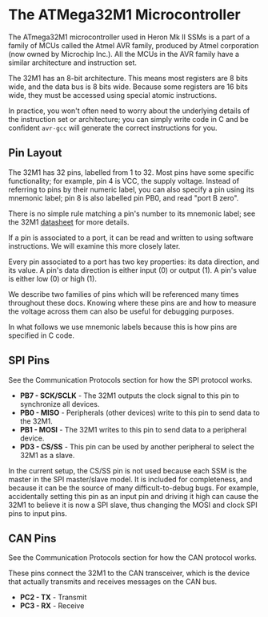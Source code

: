 # The ATMega32M1 Microcontroller

The ATmega32M1 microcontroller used in Heron Mk II SSMs is a part of a family of
MCUs called the Atmel AVR family, produced by Atmel corporation \(now owned by
Microchip Inc.\). All the MCUs in the AVR family have a similar architecture and
instruction set.

The 32M1 has an 8-bit architecture. This means most registers are 8 bits wide,
and the data bus is 8 bits wide. Because some registers are 16 bits wide, they
must be accessed using special atomic instructions.

In practice, you won't often need to worry about the underlying details of the
instruction set or architecture; you can simply write code in C and be confident
`avr-gcc` will generate the correct instructions for you.


## Pin Layout

The 32M1 has 32 pins, labelled from 1 to 32. Most pins have some specific
functionality; for example, pin 4 is VCC, the supply voltage. Instead of
referring to pins by their numeric label, you can also specify a pin using its
mnemonic label; pin 8 is also labelled pin PB0, and read "port B zero".

There is no simple rule matching a pin's number to its mnemonic label; see the
32M1 [datasheet](https://www.microchip.com/wwwproducts/en/ATmega32M1) for more
details.

If a pin is associated to a port, it can be read and written to using software
instructions. We will examine this more closely later.

Every pin associated to a port has two key properties: its data direction, and
its value. A pin's data direction is either input (0) or output (1). A pin's
value is either low (0) or high (1).

We describe two families of pins which will be referenced many times throughout
these docs. Knowing where these pins are and how to measure the voltage across
them can also be useful for debugging purposes.

In what follows we use mnemonic labels because this is how pins are specified in
C code.


## SPI Pins

See the Communication Protocols section for how the SPI protocol works.

- **PB7 - SCK/SCLK** - The 32M1 outputs the clock signal to this pin to synchronize all devices.
- **PB0 - MISO** - Peripherals (other devices) write to this pin to send data to the 32M1.
- **PB1 - MOSI** - The 32M1 writes to this pin to send data to a peripheral device.
- **PD3 - CS/SS** - This pin can be used by another peripheral to select the 32M1 as a slave.

In the current setup, the CS/SS pin is not used because each SSM is the master in the
SPI master/slave model. It is included for completeness, and because it can be
the source of many difficult-to-debug bugs. For example, accidentally setting
this pin as an input pin and driving it high can cause the 32M1 to believe it is
now a SPI slave, thus changing the MOSI and clock SPI pins to input pins.


## CAN Pins

See the Communication Protocols section for how the CAN protocol works.

These pins connect the 32M1 to the CAN transceiver, which is the device that actually transmits and receives messages on the CAN bus.

- **PC2 - TX** - Transmit
- **PC3 - RX** - Receive

